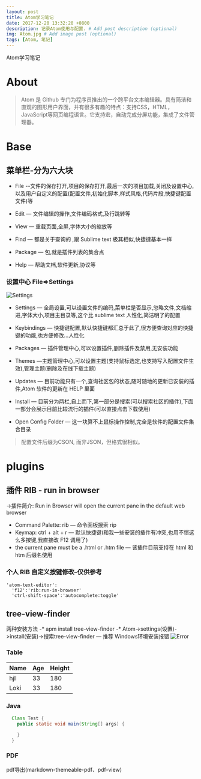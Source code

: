 ```yaml
---
layout: post
title: Atom学习笔记
date: 2017-12-20 13:32:20 +0800
description: 记录Atom使用与配置. # Add post description (optional)
img: Atom.jpg # Add image post (optional)
tags: [Atom, 笔记]
---
```

Atom学习笔记

# About
>Atom 是 Github 专门为程序员推出的一个跨平台文本编辑器。具有简洁和直观的图形用户界面，并有很多有趣的特点：支持CSS，HTML，JavaScript等网页编程语言。它支持宏，自动完成分屏功能，集成了文件管理器。

# Base

## 菜单栏-分为六大块

* File --文件的保存打开,项目的保存打开,最后一次的项目加载,关闭及设置中心,以及用户自定义的配置(配置文件,初始化脚本,样式风格,代码片段,快捷键配置文件)等

* Edit — 文件编辑的操作,文件编码格式,及行跳转等

* View — 重载页面,全屏,字体大小的缩放等

* Find — 都是关于查询的 ,跟 Sublime text 极其相似,快捷键基本一样

* Package — 包,就是插件列表的集合点

* Help — 帮助文档,软件更新,协议等

### 设置中心 File=>Settings
![Settings]({{site.baseurl}}/assets/img/Atom_setting.jpg)

* Settings — 全局设置,可以设置文件的编码,菜单栏是否显示,忽略文件,文档缩进,字体大小,项目主目录等,这个比 sublime text 人性化,简洁明了的配置

* Keybindings — 快捷键配置,默认快捷键都汇总于此了,很方便查询对应的快捷键的功能,也方便修改…人性化

* Packages — 插件管理中心,可以设置插件,删除插件及禁用,无安装功能

* Themes —主题管理中心,可以设置主题(支持鼠标选定,也支持写入配置文件生效),管理主题(删除及在线下载主题)

* Updates — 目前功能只有一个,查询社区包的状态,随时随地的更新已安装的插件,Atom 软件的更新在 HELP 里面

* Install — 目前分为两栏,自上而下,第一部分是搜索(可以搜索社区的插件),下面一部分会展示目前比较流行的插件(可以直接点击下载使用)

* Open Config Folder — 这一块算不上鼠标操作控制,完全是软件的配置文件集合目录

> 配置文件后缀为CSON, 而非JSON，但格式很相似。

# plugins

## 插件 RIB - run in browser

->插件简介: Run in Browser will open the current pane in the default web browser

* Command Palette: rib — 命令面板搜索 rip
* Keymap: ctrl + alt + r — 默认快捷键(和我一些安装的插件有冲突,也用不惯这么多按键,我直接改 F12 调用了)
* the current pane must be a .html or .htm file — 该插件目前支持在 html 和 htm 后缀名使用

### 个人 RIB 自定义按键修改–仅供参考
```
'atom-text-editor':
  'f12':'rib:run-in-browser'
  'ctrl-shift-space':'autocomplete:toggle'
```

## tree-view-finder

两种安装方法
-* apm install tree-view-finder
-* Atom->settings(设置)->install(安装)->搜索tree-view-finder — 推荐
Windows环境安装报错
![Error]({{site.baseurl}}/assets/img/plugin_error.jpg)


### Table
|Name|Age|Height|
|----|---|------|
|hjl |33 |180   |
|Loki |33 |180   |

### Java

``` Java
  Class Test {
    public static void main(String[] args) {

    }
  }
```

### PDF

pdf导出(markdown-themeable-pdf、pdf-view)
